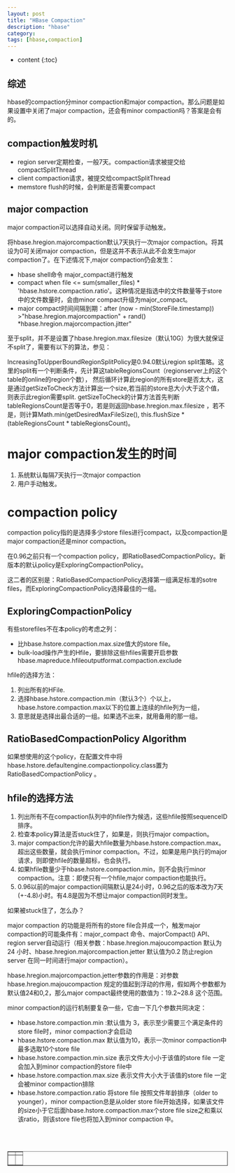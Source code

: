 ```yaml
---
layout: post
title: "HBase Compaction"
description: "hbase"
category: 
tags: [hbase,compaction]
---
```

* content
{:toc}


## 综述

hbase的compaction分minor compaction和major compaction。那么问题是如果设置中关闭了major compaction，还会有minor compaction吗？答案是会有的。

## compaction触发时机

* region server定期检查，一般7天。compaction请求被提交给compactSplitThread
* client compaction请求，被提交给compactSplitThread
* memstore flush的时候，会判断是否需要compact




## major compaction
major compaction可以选择自动关闭。同时保留手动触发。

将hbase.hregion.majorcompaction默认7天执行一次major compaction。将其设为0可关闭major compaction，但是这并不表示从此不会发生major compaction了。在下述情况下,major compaction仍会发生：

* hbase shell命令 major_compact进行触发
* compact when file <= sum(smaller_files) * 'hbase.hstore.compaction.ratio'。这种情况是指选中的文件数量等于store中的文件数量时，会由minor compact升级为major_compact。
* major compact时间间隔到期：after (now - min(StoreFile.timestamp)) >"hbase.hregion.majorcompaction" + rand() *hbase.hregion.majorcompaction.jitter"

至于split，并不是设置了hbase.hregion.max.filesize（默认10G）为很大就保证不split了，需要有以下的算法，参见：

IncreasingToUpperBoundRegionSplitPolicy是0.94.0默认region split策略。这里的split有一个判断条件，先计算这tableRegionsCount（regionserver上的这个table的online的region个数）， 
然后循环计算此region的所有store是否太大，这是通过getSizeToCheck方法计算出一个size,若当前的store总大小大于这个值，则表示此region需要split. getSizeToCheck的计算方法首先判断tableRegionsCount是否等于0，若是则返回hbase.hregion.max.filesize ，若不是，则计算Math.min(getDesiredMaxFileSize(), this.flushSize * (tableRegionsCount * tableRegionsCount)。

# major compaction发生的时间

1. 系统默认每隔7天执行一次major compaction
2. 用户手动触发。

# compaction policy

compaction policy指的是选择多少store files进行compact，以及compaction是major compaction还是minor compaction。

在0.96之前只有一个compaction policy，即RatioBasedCompactionPolicy。新版本的默认policy是ExploringCompactionPolicy。

这二者的区别是：RatioBasedCompactionPolicy选择第一组满足标准的sotre files，而ExploringCompactionPolicy选择最佳的一组。

## ExploringCompactionPolicy

有些storefiles不在本policy的考虑之列：
* 比hbase.hstore.compaction.max.size值大的store file。
* bulk-load操作产生的Hfile，要排除这些hfiles需要开启参数hbase.mapreduce.hfileoutputformat.compaction.exclude

hfile的选择方法：

1. 列出所有的HFile.
2. 选择hbase.hstore.compaction.min（默认3个）个以上，hbase.hstore.compaction.max以下的位置上连续的hfile列为一组，
3. 意思就是选择出最合适的一组。如果选不出来，就用备用的那一组。

## RatioBasedCompactionPolicy Algorithm

如果想使用的这个policy，在配置文件中将hbase.hstore.defaultengine.compactionpolicy.class置为RatioBasedCompactionPolicy 。

## hfile的选择方法

1. 列出所有不在compaction队列中的hfile作为候选，这些hfile按照sequenceID排序。
2. 检查本policy算法是否stuck住了，如果是，则执行major compaction。
3. major compaction允许的最大hfile数量为hbase.hstore.compaction.max。超出这些数量，就会执行minor compaction。不过，如果是用户执行的major请求，则即使hfile的数量超标，也会执行。
4. 如果hfile数量少于hbase.hstore.compaction.min，则不会执行minor compaction。注意：即使只有一个hfile,major compaction也能执行。
5. 0.96以前的major compaction间隔默认是24小时，0.96之后的版本改为7天(+-4.8)小时。有4.8是因为不想让major compaction同时发生。


如果被stuck住了，怎么办？

major compaction 的功能是将所有的store file合并成一个，触发major compaction的可能条件有：major_compact 命令、majorCompact() API、region server自动运行（相关参数：hbase.hregion.majoucompaction 默认为24 小时、hbase.hregion.majorcompaction.jetter 默认值为0.2 防止region server 在同一时间进行major compaction）。

hbase.hregion.majorcompaction.jetter参数的作用是：对参数hbase.hregion.majoucompaction 规定的值起到浮动的作用，假如两个参数都为默认值24和0,2，那么major compact最终使用的数值为：19.2~28.8 这个范围。

minor compaction的运行机制要复杂一些，它由一下几个参数共同决定：

* hbase.hstore.compaction.min :默认值为 3，表示至少需要三个满足条件的store file时，minor compaction才会启动
* hbase.hstore.compaction.max 默认值为10，表示一次minor compaction中最多选取10个store file
* hbase.hstore.compaction.min.size 表示文件大小小于该值的store file 一定会加入到minor compaction的store file中
* hbase.hstore.compaction.max.size 表示文件大小大于该值的store file 一定会被minor compaction排除
* hbase.hstore.compaction.ratio 将store file 按照文件年龄排序（older to younger），minor compaction总是从older store file开始选择，如果该文件的size小于它后面hbase.hstore.compaction.max个store file size之和乘以该ratio，则该store file也将加入到minor compaction 中。

<div align="center"><table style="text-align: center; width: 100%;" border="1" cellpadding="1" cellspacing="1">

<tr>
<td><img src=""></td>
<td><img src=""></td>
</tr>

<tr>
<td><p><small><b> </b></small></p></td>
<td><p><small><b> </b></small></p></td>
</tr>

<br><br></table></div>